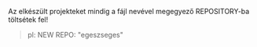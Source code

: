 Az elkészült projekteket mindig a fájl nevével megegyező REPOSITORY-ba töltsétek fel! 
> pl: NEW REPO: "egeszseges"
